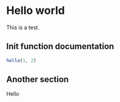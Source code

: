 # Hello world

This is a test.

## Init function documentation

```js
hello(1, 2)
```

## Another section

Hello
